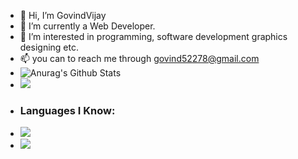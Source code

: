 - 👋 Hi, I’m GovindVijay
- 🌱 I’m currently a Web Developer.
- 👀 I’m interested in programming, software development graphics designing etc.
- 📫 you can to reach me through  govind52278@gmail.com
- ![Anurag's Github Stats](https://github-readme-stats.vercel.app/api?username=Govindv7555&show_icons=true&theme=tokyonight)
- ![](https://github-readme-stats.vercel.app/api/top-langs/?username=Govindv7555)
- <h3>Languages I Know:</h3>
- <span>![](https://img.shields.io/badge/HTML5-E34F26?style=for-the-badge&logo=html5&logoColor=white)</span>
- <span>![](https://img.shields.io/badge/CSS3-1572B6?style=for-the-badge&logo=css3&logoColor=white)</span>
<!---
GovindVijay/GovindVijay is a ✨ special ✨ repository because its `README.md` (this file) appears on your GitHub profile.
You can click the Preview link to take a look at your changes.
--->
